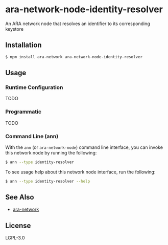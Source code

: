 ara-network-node-identity-resolver
==================================

An ARA network node that resolves an identifier to its corresponding keystore

## Installation

```sh
$ npm install ara-network ara-network-node-identity-resolver
```

## Usage

### Runtime Configuration

TODO

### Programmatic

TODO

### Command Line (ann)

With the `ann` (or `ara-network-node`) command line interface, you can
invoke this network node by running the following:

```sh
$ ann --type identity-resolver
```

To see usage help about this network node interface, run the following:

```sh
$ ann --type identity-resolver --help
```

## See Also

* [ara-network](https://github.com/arablocks/ara-network)

## License

LGPL-3.0
